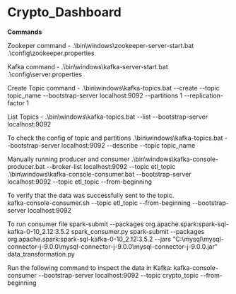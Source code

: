 # Crypto_Dashboard

**Commands**

Zookeper command - 
    .\bin\windows\zookeeper-server-start.bat .\config\zookeeper.properties

Kafka command - 
    .\bin\windows\kafka-server-start.bat .\config\server.properties

Create Topic command -
    .\bin\windows\kafka-topics.bat --create --topic topic_name --bootstrap-server localhost:9092 --partitions 1 --replication-factor 1

List Topics -
    .\bin\windows\kafka-topics.bat --list --bootstrap-server localhost:9092

To check the config of topic and partitions
    .\bin\windows\kafka-topics.bat --bootstrap-server localhost:9092 --describe --topic topic_name

Manually running producer and consumer
    .\bin\windows\kafka-console-producer.bat --broker-list localhost:9092 --topic etl_topic
    .\bin\windows\kafka-console-consumer.bat --bootstrap-server localhost:9092 --topic etl_topic --from-beginning

To verify that the data was successfully sent to the topic.    
    kafka-console-consumer.sh --topic etl_topic --from-beginning --bootstrap-server localhost:9092

To run consumer file
    spark-submit --packages org.apache.spark:spark-sql-kafka-0-10_2.12:3.5.2 spark_consumer.py
    spark-submit --packages org.apache.spark:spark-sql-kafka-0-10_2.12:3.5.2 --jars "C:\mysql\mysql-connector-j-9.0.0\mysql-connector-j-9.0.0\mysql-connector-j-9.0.0.jar" data_transformation.py

Run the following command to inspect the data in Kafka:
    kafka-console-consumer --bootstrap-server localhost:9092 --topic crypto_topic --from-beginning
